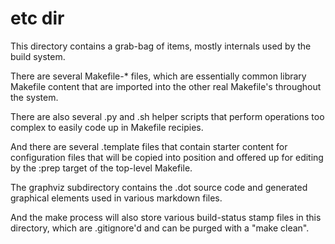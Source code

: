 
# etc dir

This directory contains a grab-bag of items, mostly internals used by the
build system.

There are several Makefile-* files, which are essentially common library
Makefile content that are imported into the other real Makefile's throughout
the system.

There are also several .py and .sh helper scripts that perform operations too
complex to easily code up in Makefile recipies.

And there are several .template files that contain starter content for
configuration files that will be copied into position and offered up for
editing by the :prep target of the top-level Makefile.

The graphviz subdirectory contains the .dot source code and generated
graphical elements used in various markdown files.

And the make process will also store various build-status stamp files in this
directory, which are .gitignore'd and can be purged with a "make clean".

